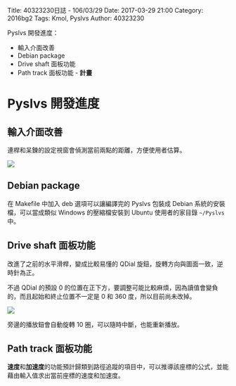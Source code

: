Title: 40323230日誌 - 106/03/29
Date: 2017-03-29 21:00
Category: 2016bg2
Tags: Kmol, Pyslvs
Author: 40323230

Pyslvs 開發進度：

* 輸入介面改善
* Debian package
* Drive shaft 面板功能
* Path track 面板功能 - **計畫**

<!-- PELICAN_END_SUMMARY -->

Pyslvs 開發進度
===

輸入介面改善
---

連桿和呆鍊的設定視窗會偵測當前兩點的距離，方便使用者估算。

![](https://raw.githubusercontent.com/coursemdetw/project_site_files/gh-pages/files/2016spring/g2/Python_solvespace/0329_01.png)

Debian package
---

在 Makefile 中加入 deb 選項可以讓編譯完的 Pyslvs 包裝成 Debian 系統的安裝檔，可以當成類似 Windows 的壓縮檔安裝到 Ubuntu 使用者的家目錄 `~/Pyslvs` 中。

Drive shaft 面板功能
---

改進了之前的水平滑桿，變成比較易懂的 QDial 旋鈕，旋轉方向與圖面一致，逆時針為正。

不過 QDial 的預設 0 的位置在正下方，要調整可能比較麻煩，因為讀值會變負的，而且起始和終止位置不一定是 0 和 360 度，所以目前尚未改掉。

![](https://raw.githubusercontent.com/coursemdetw/project_site_files/gh-pages/files/2016spring/g2/Python_solvespace/0329_02.png)

旁邊的播放鈕會自動旋轉 10 圈，可以隨時中斷，也能重新播放。

Path track 面板功能
---

**速度**和**加速度**的功能預計歸類到路徑追蹤的項目中，可以推導該座標的公式，並能藉由輸入值求出當前座標的速度和加速度。
